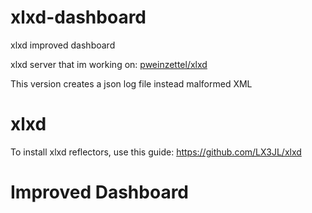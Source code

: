 # xlxd-dashboard
xlxd improved dashboard

xlxd server that im working on: [pweinzettel/xlxd](https://github.com/pweinzettel/xlxd)

This version creates a json log file instead malformed XML

# xlxd
To install xlxd reflectors, use this guide:
https://github.com/LX3JL/xlxd

# Improved Dashboard

